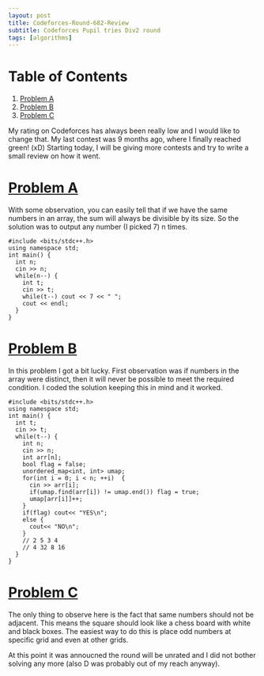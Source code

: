 ```yaml
---
layout: post
title: Codeforces-Round-682-Review
subtitle: Codeforces Pupil tries Div2 round
tags: [algorithms]
---
```


# Table of Contents

1.  [Problem A](#org522b82a)
2.  [Problem B](#org58dd4af)
3.  [Problem C](#org3491810)

My rating on Codeforces has always been really low and I would like to change that. My last contest was 9 months ago,
where I finally reached green! (xD) Starting today, I will be giving more contests and try to write a small review
on how it went.


<a id="org522b82a"></a>

# [Problem A](https://codeforces.com/contest/1438/problem/A)

With some observation, you can easily tell that if we have the same numbers in an array, the sum will always be divisible by its size.
So the solution was to output any number (I picked 7) n times.

    #include <bits/stdc++.h>
    using namespace std;
    int main() {
      int n;
      cin >> n;
      while(n--) {
        int t;
        cin >> t;
        while(t--) cout << 7 << " ";
        cout << endl;
      }
    }


<a id="org58dd4af"></a>

# [Problem B](https://codeforces.com/contest/1438/problem/B)

In this problem I got a bit lucky. First observation was if numbers in the array were distinct, then it will never be possible to meet
the required condition. I coded the solution keeping this in mind and it worked. 

    #include <bits/stdc++.h>
    using namespace std;
    int main() {
      int t;
      cin >> t;
      while(t--) {
        int n;
        cin >> n;
        int arr[n];
        bool flag = false;
        unordered_map<int, int> umap;
        for(int i = 0; i < n; ++i)  {
          cin >> arr[i];
          if(umap.find(arr[i]) != umap.end()) flag = true;
          umap[arr[i]]++;
        }
        if(flag) cout<< "YES\n";
        else {
          cout<< "NO\n";
        }
        // 2 5 3 4
        // 4 32 8 16
      }
    }


<a id="org3491810"></a>

# [Problem C](https://codeforces.com/contest/1438/problem/C)

The only thing to observe here is the fact that same numbers should not be adjacent. This means the square should look like
a chess board with white and black boxes. The easiest way to do this is place odd numbers at specific grid and even at other 
grids.

At this point it was annoucned the round will be unrated and I did not bother solving any more (also D was probably out of my reach anyway).

